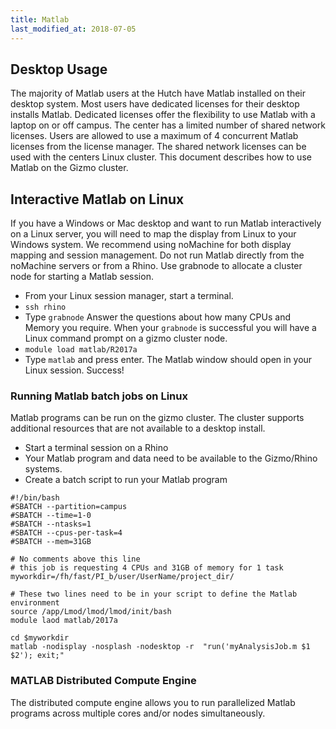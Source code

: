 ```yaml
---
title: Matlab
last_modified_at: 2018-07-05
---
```


## Desktop Usage
The majority of Matlab users at the Hutch have Matlab installed on their desktop system. Most users have dedicated licenses for their desktop installs Matlab. Dedicated licenses offer the flexibility to use Matlab with a laptop on or off campus. The center has a limited number of shared network licenses. Users are allowed to use a maximum of 4 concurrent Matlab licenses from the license manager. The shared network licenses can be used with the centers Linux cluster. This document describes how to use Matlab on the Gizmo cluster.

## Interactive Matlab on Linux
If you have a Windows or Mac desktop and want to run Matlab interactively on a Linux server, you will need to map the display from Linux to your Windows system.  We recommend using noMachine for both display mapping and session management. Do not run Matlab directly from the noMachine servers or from a Rhino.  Use grabnode to allocate a cluster node for starting a Matlab session.

- From your Linux session manager, start a terminal.
- `ssh rhino`
- Type `grabnode` Answer the questions about how many CPUs and Memory you require. When your `grabnode` is successful you will have a Linux command prompt on a gizmo cluster node.
- `module load matlab/R2017a`
- Type `matlab` and press enter.  The Matlab window should open in your Linux session. Success!

### Running Matlab batch jobs on Linux
Matlab programs can be run on the gizmo cluster. The cluster supports additional resources that are not available to a desktop install. 

- Start a terminal session on a Rhino
- Your Matlab program and data need to be available to the Gizmo/Rhino systems. 
- Create a batch script to run your Matlab program 

```
#!/bin/bash
#SBATCH --partition=campus
#SBATCH --time=1-0
#SBATCH --ntasks=1
#SBATCH --cpus-per-task=4
#SBATCH --mem=31GB

# No comments above this line
# this job is requesting 4 CPUs and 31GB of memory for 1 task
myworkdir=/fh/fast/PI_b/user/UserName/project_dir/

# These two lines need to be in your script to define the Matlab environment
source /app/Lmod/lmod/lmod/init/bash
module laod matlab/2017a

cd $myworkdir
matlab -nodisplay -nosplash -nodesktop -r  "run('myAnalysisJob.m $1 $2'); exit;"
```

### MATLAB Distributed Compute Engine
The distributed compute engine allows you to run parallelized Matlab programs across multiple cores and/or nodes simultaneously.

